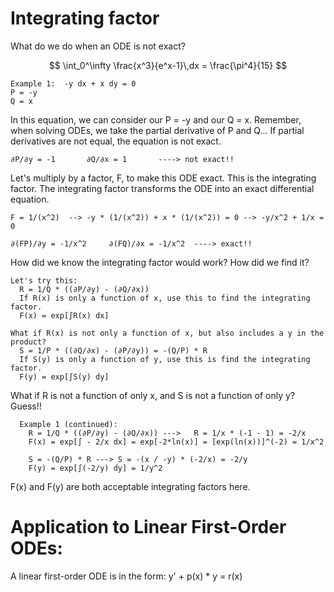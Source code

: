 # Integrating factor
What do we do when an ODE is not exact?

$$
  \int_0^\infty \frac{x^3}{e^x-1}\,dx = \frac{\pi^4}{15}
$$


    Example 1:  -y dx + x dy = 0
    P = -y
    Q = x

In this equation, we can consider our P = -y and our Q = x. Remember, when solving ODEs, we take the partial derivative of P and Q... 
If partial derivatives are not equal, the equation is not exact. 

    ∂P/∂y = -1       ∂Q/∂x = 1       ----> not exact!!

Let's multiply by a factor, F, to make this ODE exact. This is the integrating factor. The integrating factor transforms the ODE into an exact differential equation.

    F = 1/(x^2)  --> -y * (1/(x^2)) + x * (1/(x^2)) = 0 --> -y/x^2 + 1/x = 0

    ∂(FP)/∂y = -1/x^2     ∂(FQ)/∂x = -1/x^2  ----> exact!! 

How did we know the integrating factor would work? How did we find it?

    Let's try this:
      R = 1/Q * ((∂P/∂y) - (∂Q/∂x)) 
      If R(x) is only a function of x, use this to find the integrating factor. 
      F(x) = exp[∫R(x) dx]

    What if R(x) is not only a function of x, but also includes a y in the product?
      S = 1/P * ((∂Q/∂x) - (∂P/∂y)) = -(Q/P) * R
      If S(y) is only a function of y, use this is find the integrating factor.
      F(y) = exp[∫S(y) dy]
What if R is not a function of only x, and S is not a function of only y? 
      Guess!!

      Example 1 (continued): 
        R = 1/Q * ((∂P/∂y) - (∂Q/∂x)) --->   R = 1/x * (-1 - 1) = -2/x
        F(x) = exp[∫ - 2/x dx] = exp[-2*ln(x)] = [exp(ln(x))]^(-2) = 1/x^2

        S = -(Q/P) * R ---> S = -(x / -y) * (-2/x) = -2/y
        F(y) = exp[∫(-2/y) dy] = 1/y^2
F(x) and F(y) are both acceptable integrating factors here.  

# Application to Linear First-Order ODEs:
A linear first-order ODE is in the form: 
  y' + p(x) * y = r(x)

        





